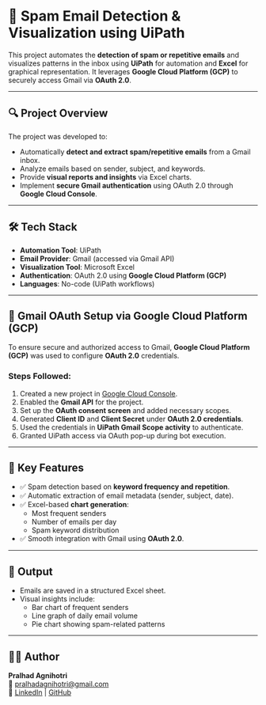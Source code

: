 # 📧 Spam Email Detection & Visualization using UiPath

This project automates the **detection of spam or repetitive emails** and visualizes patterns in the inbox using **UiPath** for automation and **Excel** for graphical representation. It leverages **Google Cloud Platform (GCP)** to securely access Gmail via **OAuth 2.0**.

---

## 🔍 Project Overview

The project was developed to:
- Automatically **detect and extract spam/repetitive emails** from a Gmail inbox.
- Analyze emails based on sender, subject, and keywords.
- Provide **visual reports and insights** via Excel charts.
- Implement **secure Gmail authentication** using OAuth 2.0 through **Google Cloud Console**.

---

## 🛠️ Tech Stack

- **Automation Tool**: UiPath  
- **Email Provider**: Gmail (accessed via Gmail API)  
- **Visualization Tool**: Microsoft Excel  
- **Authentication**: OAuth 2.0 using **Google Cloud Platform (GCP)**  
- **Languages**: No-code (UiPath workflows)

---

## 🔐 Gmail OAuth Setup via Google Cloud Platform (GCP)

To ensure secure and authorized access to Gmail, **Google Cloud Platform (GCP)** was used to configure **OAuth 2.0** credentials.

### Steps Followed:
1. Created a new project in [Google Cloud Console](https://console.cloud.google.com/).
2. Enabled the **Gmail API** for the project.
3. Set up the **OAuth consent screen** and added necessary scopes.
4. Generated **Client ID** and **Client Secret** under **OAuth 2.0 credentials**.
5. Used the credentials in **UiPath Gmail Scope activity** to authenticate.
6. Granted UiPath access via OAuth pop-up during bot execution.


---

## 🎯 Key Features

- ✅ Spam detection based on **keyword frequency and repetition**.
- ✅ Automatic extraction of email metadata (sender, subject, date).
- ✅ Excel-based **chart generation**:
  - Most frequent senders
  - Number of emails per day
  - Spam keyword distribution
- ✅ Smooth integration with Gmail using **OAuth 2.0**.

---

## 📂 Output

- Emails are saved in a structured Excel sheet.
- Visual insights include:
  - Bar chart of frequent senders
  - Line graph of daily email volume
  - Pie chart showing spam-related patterns

---

## 👨‍💻 Author

**Pralhad Agnihotri**  
📧 [pralhadagnihotri@gmail.com](mailto:pralhadagnihotri@gmail.com)  
🔗 [LinkedIn](https://www.linkedin.com/in/pralhad24) | [GitHub](https://github.com/Pralha17)

